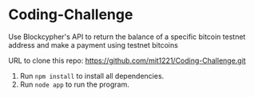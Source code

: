 # Coding-Challenge
Use Blockcypher's API to return the balance of a specific bitcoin testnet address and make a payment using testnet bitcoins

URL to clone this repo: https://github.com/mit1221/Coding-Challenge.git

1. Run `npm install` to install all dependencies.
2. Run `node app` to run the program.
